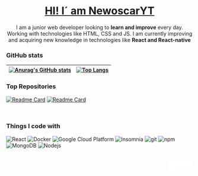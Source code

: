 <div align="center">
<a href="https://cosmoart.github.io">
  <h1> HI! I´ am NewoscarYT</h1>
  </a>
  <p>I am a junior web developer looking to <strong>learn and improve</strong> every day. Working
  with technologies like HTML, CSS and JS. I am currently improving and acquiring new knowledge in technologies like <strong>React and React-native</strong></p>
</div>

### GitHub stats

<div align="center">
  
| [![Anurag's GitHub stats](https://github-readme-stats.vercel.app/api?username=NewoscarYT&show_icons=true&theme=github_dark)](https://github.com/anuraghazra/github-readme-stats) | [![Top Langs](https://github-readme-stats.vercel.app/api/top-langs/?username=NewoscarYT&&show_icons=true&theme=github_dark&layout=compact)](https://github.com/anuraghazra/github-readme-stats) |
| ------------- | ------------- |
  
</div>

### Top Repositories
  [![Readme Card](https://github-readme-stats.vercel.app/api/pin/?username=newoscaryt&repo=FusionSecurity-Web)](https://github.com/newoscarYT/FusionSecurity-Web)
  [![Readme Card](https://github-readme-stats.vercel.app/api/pin/?username=newoscaryt&repo=Cambio-de-Theme)](https://github.com/newoscarYT/Cambio-de-Theme)
<div align="center">
  
  
</div>
<br />

### Things I code with
<img alt="React" src="https://img.shields.io/badge/-React-45b8d8?style=flat-square&logo=react&logoColor=white" />
<img alt="Docker" src="https://img.shields.io/badge/-Docker-46a2f1?style=flat-square&logo=docker&logoColor=white" />
<img alt="Google Cloud Platform" src="https://img.shields.io/badge/-Google_Cloud_Platform-1a73e8?style=flat-square&logo=google-cloud&logoColor=white" />
<img alt="Insomnia" src="https://img.shields.io/badge/-Insomnia-5849BE?style=flat-square&logo=insomnia&logoColor=white" />
<img alt="git" src="https://img.shields.io/badge/-Git-F05032?style=flat-square&logo=git&logoColor=white" />
<img alt="npm" src="https://img.shields.io/badge/-NPM-CB3837?style=flat-square&logo=npm&logoColor=white" />
<img alt="MongoDB" src="https://img.shields.io/badge/-MongoDB-13aa52?style=flat-square&logo=mongodb&logoColor=white" />
 <img alt="Nodejs" src="https://img.shields.io/badge/-Nodejs-43853d?style=flat-square&logo=Node.js&logoColor=white" />
<br />
<br />
<br />

<a href="https://www.instagram.com/oscar_serrano_clemente/">
  <img align="right" alt="Instagram" width="22px" src="https://github.com/cosmoart/cosmoart/blob/main/assets/instagram.svg" />
</a>
<a href="https://discord.com/users/739421873816993835">
  <img align="right" alt="Discord" width="22px" src="https://github.com/cosmoart/cosmoart/blob/main/assets/discord.svg" />
</a>
<a href="mailto:newoscaryt@gmail.com">
  <img align="right" alt="Mail" width="22px"  height="27px" src="https://github.com/cosmoart/cosmoart/blob/main/assets/gmail.svg" />
</a>
